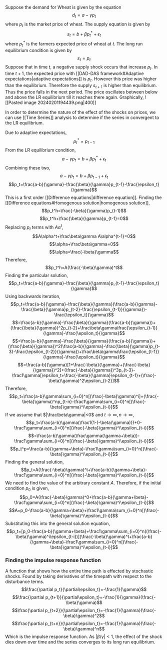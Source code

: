 Suppose the demand for Wheat is given by the equation$$d_t=a-\gamma p_t$$where $p_t$ is the market price of wheat. The supply equation is given by $$s_t=b+\beta p_t^*+\epsilon_t$$where $p^*_t$ is the farmers expected price of wheat at $t$. The long run equilibrium condition is given by $$s_t=p_t$$Suppose that in time $t$, a negative supply shock occurs that increase $p_t$.
In time $t+1$,  the expected price with [[DAD-DAS framework#Adaptive expectations|adaptive expectations]] is $p_t$. However this price was higher than the equilibrium. Therefore the supply $s_{t+1}$ is higher than equilibrium. Thus the price falls in the next period. The price oscillates between below and above the LR equilibrium till it reaches there again. Graphically, 
![[Pasted image 20240201194439.png|400]]

In order to determine the nature of the effect of the shocks on prices, we can use [[Time Series]] analysis to determine if the series in convergent to the LR equilibrium.

Due to adaptive expectations, $$p_t^*=p_{t-1}$$From the LR equilibrium condition, $$a-\gamma p_t=b+\beta p_t^*+\epsilon_t$$Combining these two, $$a-\gamma p_t=b+\beta p_{t-1}+\epsilon_t$$$$p_t=\frac{a-b}{\gamma}-\frac{\beta}{\gamma}p_{t-1}-\frac{\epsilon_t}{\gamma}$$This is a first order [[Difference equations|difference equation]]. Finding the [[Difference equations#Homogenous solution|homogenous solution]],$$p_t^h=\frac{-\beta}{\gamma}p_{t-1}$$$$p_t^h+\frac{\beta}{\gamma}p_{t-1}=0$$Replacing $p_t$ terms with $A\alpha^t$,$$A\alpha^t+\frac\beta\gamma A\alpha^{t-1}=0$$$$\alpha+\frac\beta\gamma=0$$$$\alpha=\frac{-\beta}\gamma$$Therefore, $$p_t^h=A(\frac{-\beta}\gamma)^t$$Finding the particular solution,
$$p_t=\frac{a-b}{\gamma}-\frac{\beta}{\gamma}p_{t-1}-\frac{\epsilon_t}{\gamma}$$Using backwards iteration, $$p_t=\frac{a-b}{\gamma}-\frac{\beta}{\gamma}(\frac{a-b}{\gamma}-\frac{\beta}{\gamma}p_{t-2}-\frac{\epsilon_{t-1}}{\gamma})-\frac{\epsilon_t}{\gamma}$$$$=\frac{a-b}{\gamma}-\frac{\beta}{\gamma}(\frac{a-b}{\gamma})+(\frac{\beta}{\gamma})^2p_{t-2}+\frac\beta\gamma\frac{\epsilon_{t-1}}{\gamma}-\frac{\epsilon_t}{\gamma}$$$$=\frac{a-b}{\gamma}-\frac{\beta}{\gamma}(\frac{a-b}{\gamma})+(\frac{\beta}{\gamma})^2(\frac{a-b}{\gamma}-\frac{\beta}{\gamma}p_{t-3}-\frac{\epsilon_{t-2}}{\gamma})+\frac\beta\gamma\frac{\epsilon_{t-1}}{\gamma}-\frac{\epsilon_t}{\gamma}$$$$=\frac{a-b}{\gamma}[1+\frac{-\beta}{\gamma}+(\frac{-\beta}{\gamma})^2]+(\frac{-\beta}{\gamma})^3p_{t-3}-\frac1\gamma[\epsilon_t+\frac{-\beta}{\gamma}\epsilon_{t-1}+(\frac{-\beta}\gamma)^2\epsilon_{t-2}]$$
Therefore, $$p_t=\frac{a-b}\gamma\sum_{i=0}^n[(\frac{-\beta}\gamma)^i]+(\frac{-\beta}\gamma)^np_{t-n}-\frac1\gamma\sum_{i=0}^n[(\frac{-\beta}\gamma)^i\epsilon_{t-i}]$$If we assume that $|\frac\beta\gamma|<0$ and $t\to\infty, n\to\infty$,$$p_t=\frac{a-b}\gamma(\frac1{1-(-\beta/\gamma)})+0-\frac1\gamma\sum_{i=0}^n[(\frac{-\beta}\gamma)^i\epsilon_{t-i}]$$$$=\frac{a-b}\gamma(\frac\gamma{\gamma+\beta})-\frac1\gamma\sum_{i=0}^n[(\frac{-\beta}\gamma)^i\epsilon_{t-i}]$$$$p_t^p=\frac{a-b}{\gamma+\beta}-\frac1\gamma\sum_{i=0}^n[(\frac{-\beta}\gamma)^i\epsilon_{t-i}]$$
Finding the general solution, $$p_t=A(\frac{-\beta}\gamma)^t+\frac{a-b}{\gamma+\beta}-\frac1\gamma\sum_{i=0}^n[(\frac{-\beta}\gamma)^i\epsilon_{t-i}]$$We need to find the value of the arbitrary constant $A$. Therefore, if the initial condition $p_0$ is given, $$p_0=A(\frac{-\beta}\gamma)^0+\frac{a-b}{\gamma+\beta}-\frac1\gamma\sum_{i=0}^n[(\frac{-\beta}\gamma)^i\epsilon_{t-i}]$$$$A=p_0-\frac{a-b}{\gamma+\beta}+\frac1\gamma\sum_{i=0}^n[(\frac{-\beta}\gamma)^i\epsilon_{t-i}]$$Substituting this into the general solution equation, $$p_t=[p_0-\frac{a-b}{\gamma+\beta}+\frac1\gamma\sum_{i=0}^n((\frac{-\beta}\gamma)^i\epsilon_{t-i})](\frac{-\beta}\gamma)^t+\frac{a-b}{\gamma+\beta}-\frac1\gamma\sum_{i=0}^n[(\frac{-\beta}\gamma)^i\epsilon_{t-i}]$$
### Finding the impulse response function
A function that shows how the entire time path is effected by stochastic shocks. Found by taking derivatives of the timepath with respect to the disturbance terms. $$\frac{\partial p_t}{\partial\epsilon_t}=-\frac{1}{\gamma}$$$$\frac{\partial p_{t+1}}{\partial\epsilon_t}=-\frac{1}{\gamma}(\frac{-\beta}\gamma)$$$$\frac{\partial p_{t+2}}{\partial\epsilon_t}=-\frac{1}{\gamma}(\frac{-\beta}\gamma)^2$$$$\frac{\partial p_{t+n}}{\partial\epsilon_t}=-\frac{1}{\gamma}(\frac{-\beta}\gamma)^n$$Which is the impulse response function. As $|\beta/\gamma|<1$, the effect of the shock dies down over time and the series converges to its long run equilibrium.